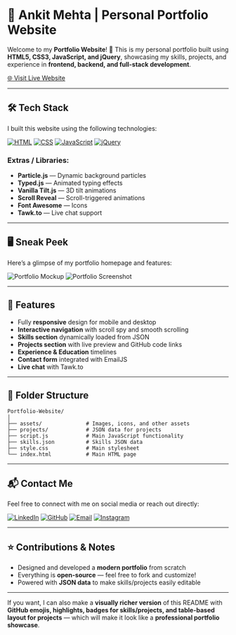 # 🌟 Ankit Mehta | Personal Portfolio Website

Welcome to my **Portfolio Website**! 🚀
This is my personal portfolio built using **HTML5, CSS3, JavaScript, and jQuery**, showcasing my skills, projects, and experience in **frontend, backend, and full-stack development**.

[🌐 Visit Live Website](https://your-portfolio-live-link.netlify.app/)

---

## 🛠️ Tech Stack

I built this website using the following technologies:

[![HTML](https://img.shields.io/badge/HTML5-E34F26?style=for-the-badge\&logo=html5\&logoColor=white)](https://developer.mozilla.org/en-US/docs/Web/HTML)
[![CSS](https://img.shields.io/badge/CSS3-1572B6?style=for-the-badge\&logo=css3\&logoColor=white)](https://developer.mozilla.org/en-US/docs/Web/CSS)
[![JavaScript](https://img.shields.io/badge/JavaScript-F7DF1E?style=for-the-badge\&logo=javascript\&logoColor=black)](https://developer.mozilla.org/en-US/docs/Web/JavaScript)
[![jQuery](https://img.shields.io/badge/jQuery-0769AD?style=for-the-badge\&logo=jquery\&logoColor=white)](https://jquery.com)

### Extras / Libraries:

* **Particle.js** — Dynamic background particles
* **Typed.js** — Animated typing effects
* **Vanilla Tilt.js** — 3D tilt animations
* **Scroll Reveal** — Scroll-triggered animations
* **Font Awesome** — Icons
* **Tawk.to** — Live chat support

---

## 🖥️ Sneak Peek

Here’s a glimpse of my portfolio homepage and features:

![Portfolio Mockup](https://user-images.githubusercontent.com/64949957/124947013-1f682080-e02d-11eb-977e-df3bbd4fa838.png)
![Portfolio Screenshot](https://user-images.githubusercontent.com/64949957/159113640-d92665a8-f614-42b3-8456-66b97fc2e651.png)

---

## 🚀 Features

* Fully **responsive** design for mobile and desktop
* **Interactive navigation** with scroll spy and smooth scrolling
* **Skills section** dynamically loaded from JSON
* **Projects section** with live preview and GitHub code links
* **Experience & Education** timelines
* **Contact form** integrated with EmailJS
* **Live chat** with Tawk.to

---

## 📂 Folder Structure

```
Portfolio-Website/
│
├── assets/              # Images, icons, and other assets
├── projects/            # JSON data for projects
├── script.js            # Main JavaScript functionality
├── skills.json          # Skills JSON data
├── style.css            # Main stylesheet
└── index.html           # Main HTML page
```

---

## 📬 Contact Me

Feel free to connect with me on social media or reach out directly:

[![LinkedIn](https://img.shields.io/badge/LinkedIn-0077B5?style=for-the-badge\&logo=linkedin\&logoColor=white)](https://www.linkedin.com/in/kitmehta/)
[![GitHub](https://img.shields.io/badge/GitHub-181717?style=for-the-badge\&logo=github\&logoColor=white)](https://github.com/kitmehta)
[![Email](https://img.shields.io/badge/Email-D14836?style=for-the-badge\&logo=gmail\&logoColor=white)](mailto:mehtaankit318@gmail.com)
[![Instagram](https://img.shields.io/badge/Instagram-E4405F?style=for-the-badge\&logo=instagram\&logoColor=white)](https://www.instagram.com/yourinstalink)

---

## ⭐ Contributions & Notes

* Designed and developed a **modern portfolio** from scratch
* Everything is **open-source** — feel free to fork and customize!
* Powered with **JSON data** to make skills/projects easily editable

---

If you want, I can also make a **visually richer version** of this README with **GitHub emojis, highlights, badges for skills/projects, and table-based layout for projects** — which will make it look like a **professional portfolio showcase**.
